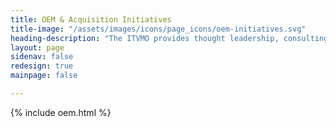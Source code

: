 ```yaml
---
title: OEM & Acquisition Initiatives
title-image: "/assets/images/icons/page_icons/oem-initiatives.svg"
heading-description: "The ITVMO provides thought leadership, consulting, and research services in IT policy, acquisitions, technology adoption, and data analytics to increase acquisition efficiencies, strengthen procurement strategies, facilitate knowledge sharing, and deliver best practices and lessons learned  across government."
layout: page
sidenav: false
redesign: true
mainpage: false

---
```

{% include oem.html %}